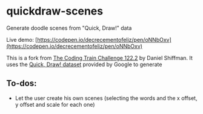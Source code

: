 # quickdraw-scenes
 Generate doodle scenes from "Quick, Draw!" data

 Live demo: [https://codepen.io/decrecementofeliz/pen/oNNbOxv](https://codepen.io/decrecementofeliz/pen/oNNbOxv)

 This is a fork from [The Coding Train Challenge 122.2](https://thecodingtrain.com/CodingChallenges/122.2-quick-draw) by Daniel Shiffman. It uses the [Quick, Draw! dataset](https://quickdraw.withgoogle.com/data) provided by Google to generate 

 ## To-dos:
 * Let the user create his own scenes (selecting the words and the x offset, y offset and scale for each one)
